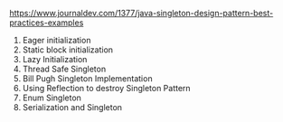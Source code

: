 https://www.journaldev.com/1377/java-singleton-design-pattern-best-practices-examples

1. Eager initialization
2. Static block initialization
3. Lazy Initialization
4. Thread Safe Singleton
5. Bill Pugh Singleton Implementation
6. Using Reflection to destroy Singleton Pattern
7. Enum Singleton
8. Serialization and Singleton

